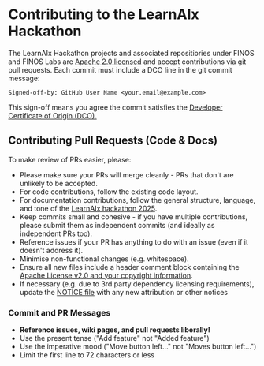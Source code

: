 # Contributing to the LearnAIx Hackathon

The LearnAIx Hackathon projects and associated repositiories under FINOS and FINOS Labs are [Apache 2.0 licensed](LICENSE) and accept contributions via git pull requests. Each commit must include a DCO line in the git commit message:

`Signed-off-by: GitHub User Name <your.email@example.com>`

This sign-off means you agree the commit satisfies the
[Developer Certificate of Origin (DCO).](https://developercertificate.org/)

## Contributing Pull Requests (Code & Docs)

To make review of PRs easier, please:

- Please make sure your PRs will merge cleanly - PRs that don't are unlikely to be accepted.
- For code contributions, follow the existing code layout.
- For documentation contributions, follow the general structure, language, and tone of the [LearnAIx hackathon 2025](https://github.com/finos-labs/learnaix-h-2025).
- Keep commits small and cohesive - if you have multiple contributions, please submit them as independent commits (and ideally as independent PRs too).
- Reference issues if your PR has anything to do with an issue (even if it doesn't address it).
- Minimise non-functional changes (e.g. whitespace).
- Ensure all new files include a header comment block containing the [Apache License v2.0 and your copyright information](http://www.apache.org/licenses/LICENSE-2.0#apply).
- If necessary (e.g. due to 3rd party dependency licensing requirements), update the [NOTICE file](https://github.com/finos/learnaix-h-2025/blob/master/NOTICE) with any new attribution or other notices

### Commit and PR Messages

- **Reference issues, wiki pages, and pull requests liberally!**
- Use the present tense ("Add feature" not "Added feature")
- Use the imperative mood ("Move button left..." not "Moves button left...")
- Limit the first line to 72 characters or less
